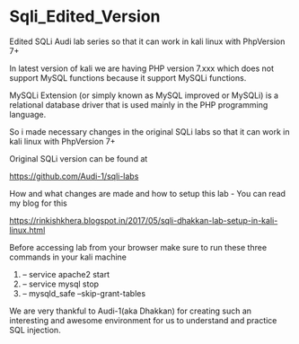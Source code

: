 # Sqli_Edited_Version
Edited SQLi Audi lab series so that it can work in kali linux with PhpVersion 7+

In latest version of kali we are having PHP version 7.xxx which does not support MySQL functions because it support MySQLi functions.

MySQLi Extension (or simply known as MySQL improved or MySQLi) is a relational database driver that is used mainly in the PHP programming language. 

So i made necessary changes in the original SQLi labs so that it can work in kali linux with PhpVersion 7+

Original SQLi version can be found at 

https://github.com/Audi-1/sqli-labs

How and what changes are made and how to setup this lab - You can read my blog for this

https://rinkishkhera.blogspot.in/2017/05/sqli-dhakkan-lab-setup-in-kali-linux.html


Before accessing lab from your browser make sure to run these three commands
in your kali machine

1) – service apache2 start
2) – service mysql stop
3) – mysqld_safe –skip-grant-tables

We are very thankful to Audi-1(aka Dhakkan) for creating such an interesting and awesome environment for us to understand and practice SQL injection.
